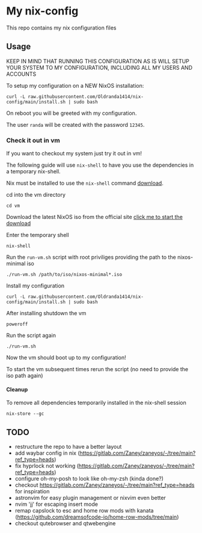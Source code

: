 # My nix-config

This repo contains my nix configuration files

## Usage

KEEP IN MIND THAT RUNNING THIS CONFIGURATION AS IS WILL SETUP YOUR SYSTEM TO MY CONFIGURATION, INCLUDING ALL MY USERS AND ACCOUNTS

To setup my configuration on a NEW NixOS installation:

`curl -L raw.githubusercontent.com/Oldranda1414/nix-config/main/install.sh | sudo bash`

On reboot you will be greeted with my configuration.

The user `randa` will be created with the password `12345`.

### Check it out in vm

If you want to checkout my system just try it out in vm!

The following guide will use `nix-shell` to have you use the dependencies in a temporary nix-shell.

Nix must be installed to use the `nix-shell` command [download](https://nixos.org/download/).

cd into the vm directory

`cd vm`

Download the latest NixOS iso from the official site [click me to start the download](https://channels.nixos.org/nixos-24.11/latest-nixos-gnome-x86_64-linux.iso)

Enter the temporary shell

`nix-shell`

Run the `run-vm.sh` script with root priviliges providing the path to the nixos-minimal iso

`./run-vm.sh /path/to/iso/nixos-minimal*.iso`

Install my configuration

`curl -L raw.githubusercontent.com/Oldranda1414/nix-config/main/install.sh | sudo bash`

After installing shutdown the vm

`poweroff`

Run the script again

`./run-vm.sh`

Now the vm should boot up to my configuration!

To start the vm subsequent times rerun the script (no need to provide the iso path again)

#### Cleanup

To remove all dependencies temporarily installed in the nix-shell session

`nix-store --gc`

## TODO

- restructure the repo to have a better layout
- add waybar config in nix (<https://gitlab.com/Zaney/zaneyos/-/tree/main?ref_type=heads>)
- fix hyprlock not working (<https://gitlab.com/Zaney/zaneyos/-/tree/main?ref_type=heads>)
- configure oh-my-posh to look like oh-my-zsh (kinda done?)
- checkout <https://gitlab.com/Zaney/zaneyos/-/tree/main?ref_type=heads> for inspiration
- astronvim for easy plugin management or nixvim even better
- nvim 'jj' for escaping insert mode
- remap capslock to esc and home row mods with kanata (<https://github.com/dreamsofcode-io/home-row-mods/tree/main>)
- checkout qutebrowser and qtwebengine
